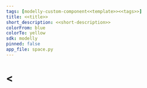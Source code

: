 ```yaml
---
tags: [modelly-custom-component<<template>><<tags>>]
title: <<title>>
short_description: <<short-description>>
colorFrom: blue
colorTo: yellow
sdk: modelly
pinned: false
app_file: space.py
---
```


# <<title>>

You can auto-generate documentation for your custom component with the `modelly cc docs` command.
You can also edit this file however you like.

